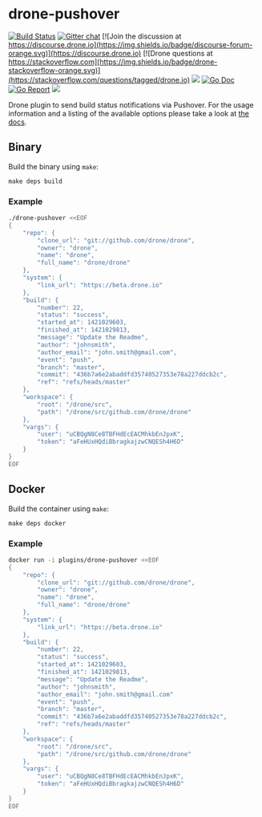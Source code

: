 # drone-pushover

[![Build Status](http://cloud.drone.io/api/badges/drone-plugins/drone-pushover/status.svg)](http://cloud.drone.io/drone-plugins/drone-pushover)
[![Gitter chat](https://badges.gitter.im/drone/drone.png)](https://gitter.im/drone/drone)
[![Join the discussion at https://discourse.drone.io](https://img.shields.io/badge/discourse-forum-orange.svg)](https://discourse.drone.io)
[![Drone questions at https://stackoverflow.com](https://img.shields.io/badge/drone-stackoverflow-orange.svg)](https://stackoverflow.com/questions/tagged/drone.io)
[![](https://images.microbadger.com/badges/image/plugins/pushover.svg)](https://microbadger.com/images/plugins/pushover "Get your own image badge on microbadger.com")
[![Go Doc](https://godoc.org/github.com/drone-plugins/drone-pushover?status.svg)](http://godoc.org/github.com/drone-plugins/drone-pushover)
[![Go Report](https://goreportcard.com/badge/github.com/drone-plugins/drone-pushover)](https://goreportcard.com/report/github.com/drone-plugins/drone-pushover)
[![](https://images.microbadger.com/badges/image/plugins/pushover.svg)](https://microbadger.com/images/plugins/pushover "Get your own image badge on microbadger.com")

Drone plugin to send build status notifications via Pushover. For the usage information and a listing of the available options please take a look at [the docs](DOCS.md).

## Binary

Build the binary using `make`:

```
make deps build
```

### Example

```sh
./drone-pushover <<EOF
{
    "repo": {
        "clone_url": "git://github.com/drone/drone",
        "owner": "drone",
        "name": "drone",
        "full_name": "drone/drone"
    },
    "system": {
        "link_url": "https://beta.drone.io"
    },
    "build": {
        "number": 22,
        "status": "success",
        "started_at": 1421029603,
        "finished_at": 1421029813,
        "message": "Update the Readme",
        "author": "johnsmith",
        "author_email": "john.smith@gmail.com",
        "event": "push",
        "branch": "master",
        "commit": "436b7a6e2abaddfd35740527353e78a227ddcb2c",
        "ref": "refs/heads/master"
    },
    "workspace": {
        "root": "/drone/src",
        "path": "/drone/src/github.com/drone/drone"
    },
    "vargs": {
        "user": "uCBQgN8Ce8TBFHdEcEACMhkbEnJpxK",
        "token": "aFeHUxHQdiBbragkajzwCNQESh4H6D"
    }
}
EOF
```

## Docker

Build the container using `make`:

```
make deps docker
```

### Example

```sh
docker run -i plugins/drone-pushover <<EOF
{
    "repo": {
        "clone_url": "git://github.com/drone/drone",
        "owner": "drone",
        "name": "drone",
        "full_name": "drone/drone"
    },
    "system": {
        "link_url": "https://beta.drone.io"
    },
    "build": {
        "number": 22,
        "status": "success",
        "started_at": 1421029603,
        "finished_at": 1421029813,
        "message": "Update the Readme",
        "author": "johnsmith",
        "author_email": "john.smith@gmail.com"
        "event": "push",
        "branch": "master",
        "commit": "436b7a6e2abaddfd35740527353e78a227ddcb2c",
        "ref": "refs/heads/master"
    },
    "workspace": {
        "root": "/drone/src",
        "path": "/drone/src/github.com/drone/drone"
    },
    "vargs": {
        "user": "uCBQgN8Ce8TBFHdEcEACMhkbEnJpxK",
        "token": "aFeHUxHQdiBbragkajzwCNQESh4H6D"
    }
}
EOF
```
